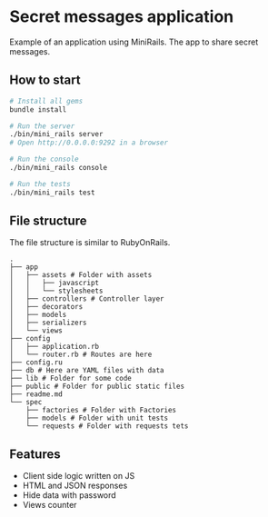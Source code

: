 # Secret messages application

Example of an application using MiniRails. The app to share secret messages.

## How to start

```bash
# Install all gems
bundle install

# Run the server
./bin/mini_rails server
# Open http://0.0.0.0:9292 in a browser

# Run the console
./bin/mini_rails console

# Run the tests
./bin/mini_rails test
```

## File structure

The file structure is similar to RubyOnRails.

```
.
├── app
│   ├── assets # Folder with assets
│   │   ├── javascript
│   │   └── stylesheets
│   ├── controllers # Controller layer
│   ├── decorators
│   ├── models
│   ├── serializers
│   └── views
├── config
│   ├── application.rb
│   └── router.rb # Routes are here
├── config.ru
├── db # Here are YAML files with data
├── lib # Folder for some code
├── public # Folder for public static files
├── readme.md
└── spec
    ├── factories # Folder with Factories
    ├── models # Folder with unit tests
    └── requests # Folder with requests tets
```

## Features

* Client side logic written on JS
* HTML and JSON responses
* Hide data with password
* Views counter
